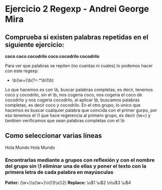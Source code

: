 # Ejercicio 2 Regexp - Andrei George Mira

## Comprueba si existen palabras repetidas en el siguiente ejercicio:

**coco coco cocodrilo coco cocodrilo cocodrilo**

Para ver que palabras se repiten (no cuantas ni cuales) lo podemos hacer con este regexp:
- \b(\w+)\b(?=.*\b\1\b)

Lo que hacemos es con \b, buscar palabras completas, es decir, tenemos coco y cocodrilo, sin el \b, 
nos cogeria coco, nos cogeria el coco de cocodrilo y nos cogeria cocodrilo, al aplicar \b, buscamos 
palabras completas, es decir coco y cocodrilo. En el otro grupo, lo unico que hacemos es buscar cualquier
palabra que coincida con el primer gurpo, por eso tenemos el \1 que hace regerencia al primero grupo, es decir
(\w+) y tambien verificamos que sean palabras completas con el \b

## Como seleccionar varias líneas
Hola Mundo 
Hola Mundo
### Encontrarlas mediante a grupos con reflexión y con el nombre del grupo sin \1 eliminar una de ellas y poner el texto con la primera letra de cada palabra en mayúsculas

**Patter:** (\w+)\s(\w+)\n(\1)\s(\2)
**Replace:** \u$1 \u$2 \n\u$3 \u$4
